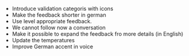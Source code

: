 - Introduce validation categoris with icons
- Make the feedback shorter in german
- Use level appropriate feedback.
- We cannot follow now a conversation
- Make it possible to expand the feedback fro more details (in English)
- Update the temperatures
- Improve German accent in voice